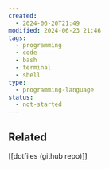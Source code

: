 ```yaml
---
created:
  - 2024-06-20T21:49
modified: 2024-06-23 21:46
tags:
  - programming
  - code
  - bash
  - terminal
  - shell
type:
  - programming-language
status:
  - not-started
---
```

## Related 

[[dotfiles (github repo)]]